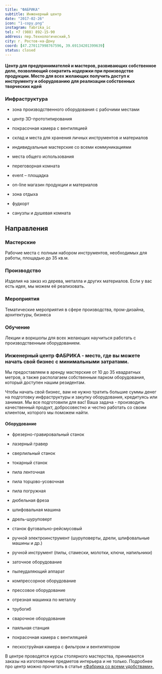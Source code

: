 ```yaml
---
title: "ФАБРИКА"
subtitle: Инженерный центр
date: "2017-02-26"
icon: "1-copy.png"
instagram: fabrika_ic
tel: +7 (988) 892-15-90
address: пер.Технологический,5
city: г. Ростов-на-Дону
coord: [47.270117998767596, 39.69134201399639]
status: closed
---
```


#### Центр для предпринимателей и мастеров, развивающих собственное дело, позволяющий сократить издержки при производстве продукции. Место для всех желающих получить доступ к инструменту и оборудованию для реализации собственных творческих идей

### Инфраструктура

- зона производственного оборудования с рабочими местами
- центр 3D-прототипирования
- покрасочная камера с вентиляцией
- склад и места для хранения личных инструментов и материалов

- индивидуальные мастерские со всеми коммуникациями
- места общего использования
- переговорная комната
- event – площадка

- on-line магазин продукции и материалов
- зона отдыха
- фудкорт
- санузлы и душевая комната

## Направления

### Мастерские

Рабочие места с полным набором инструментов, необходимых для работы, площадью до 35 кв.м.

### Производство

Изделия на заказ из дерева, металла и других материалов. Если у вас есть идея, мы можем её реализовать.

### Мероприятия

Тематические мероприятия в сфере производства, пром-дизайна, архитектуры, бизнеса

### Обучение

Лекции и воркшопы для всех желающих научиться работать с производственным оборудованием.

### Инженерный центр ФАБРИКА - место, где вы можете начать свой бизнес c минимальными затратами.

Мы предоставляем в аренду мастерские от 10 до 35 квадратных метров, а также располагаем собственным парком оборудования, который доступен нашим резидентам.

Чтобы начать свой бизнес, вам не нужно тратить большие суммы денег на подготовку инфраструктуры и закупку оборудования, кредитуясь или занимая. Мы все подготовили для вас! Ваша задача - производить качественный продукт, добросовестно и честно работать со своим клиентом, которого мы поможем найти.

#### Оборудование

- фрезерно-гравировальный станок
- лазерный гравер
- сверлильный станок
- токарный станок
- пила ленточная
- пила торцово-усовочная
- пила погружная
- дюбельная фреза
- шлифовальная машина

- дрель-шуруповерт
- станок фуговально-рейсмусовый
- ручной электроинструмент (шуруповерты, дрели, шлифовальные машины и др.)
- ручной инструмент (пилы, стамески, молотки, ключи, напильники)
- заточное оборудование
- пылеудаляющий аппарат
- компрессорное оборудование

- прессовое оборудование
- отрезная машинка по металлу
- трубогиб
- сварочное оборудование
- паяльная станция
- покрасочная камера с вентиляцией
- пескоструйная камера с фильтром и вентилятором

В центре проводятся курсы столярного мастерства, принимаются заказы на изготовление предметов интерьера и не только. Подробнее про центр можно прочитать в статье [«Фабрика со всеми удобствами».](/theory/repost/fabrika-so-vsemi-udobstvami/)
